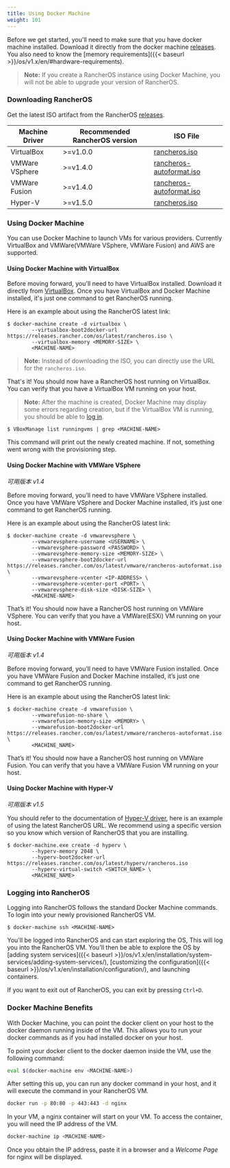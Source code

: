 ```yaml
---
title: Using Docker Machine
weight: 101
---
```


Before we get started, you'll need to make sure that you have docker machine installed. Download it directly from the docker machine [releases](https://github.com/docker/machine/releases). 
You also need to know the [memory requirements]({{< baseurl >}}/os/v1.x/en/#hardware-requirements).

> **Note:** If you create a RancherOS instance using Docker Machine, you will not be able to upgrade your version of RancherOS.

### Downloading RancherOS

Get the latest ISO artifact from the RancherOS [releases](https://github.com/rancher/os).

Machine Driver | Recommended RancherOS version | ISO File
-------------- | ----------------------------- | -------------------------------------------------------------
VirtualBox     | >=v1.0.0 | [rancheros.iso](https://releases.rancher.com/os/latest/rancheros.iso)
VMWare VSphere | >=v1.4.0 | [rancheros-autoformat.iso](https://releases.rancher.com/os/latest/vmware/rancheros-autoformat.iso)
VMWare Fusion  | >=v1.4.0 | [rancheros-autoformat.iso](https://releases.rancher.com/os/latest/vmware/rancheros-autoformat.iso)
Hyper-V        | >=v1.5.0 | [rancheros.iso](https://releases.rancher.com/os/latest/hyperv/rancheros.iso)

### Using Docker Machine

You can use Docker Machine to launch VMs for various providers. Currently VirtualBox and VMWare(VMWare VSphere, VMWare Fusion) and AWS are supported.

#### Using Docker Machine with VirtualBox

Before moving forward, you'll need to have VirtualBox installed. Download it directly from [VirtualBox](https://www.virtualbox.org/wiki/Downloads). Once you have VirtualBox and Docker Machine installed, it's just one command to get RancherOS running.

Here is an example about using the RancherOS latest link:

```
$ docker-machine create -d virtualbox \
        --virtualbox-boot2docker-url https://releases.rancher.com/os/latest/rancheros.iso \
        --virtualbox-memory <MEMORY-SIZE> \
        <MACHINE-NAME>
```

> **Note:** Instead of downloading the ISO, you can directly use the URL for the `rancheros.iso`.

That's it! You should now have a RancherOS host running on VirtualBox. You can verify that you have a VirtualBox VM running on your host.

> **Note:** After the machine is created, Docker Machine may display some errors regarding creation, but if the VirtualBox VM is running, you should be able to [log in](#logging-into-rancheros).

```
$ VBoxManage list runningvms | grep <MACHINE-NAME>
```

This command will print out the newly created machine. If not, something went wrong with the provisioning step.

#### Using Docker Machine with VMWare VSphere

_可用版本 v1.4_

Before moving forward, you’ll need to have VMWare VSphere installed. Once you have VMWare VSphere and Docker Machine installed, it’s just one command to get RancherOS running.

Here is an example about using the RancherOS latest link:

```
$ docker-machine create -d vmwarevsphere \
        --vmwarevsphere-username <USERNAME> \
        --vmwarevsphere-password <PASSWORD> \
        --vmwarevsphere-memory-size <MEMORY-SIZE> \
        --vmwarevsphere-boot2docker-url https://releases.rancher.com/os/latest/vmware/rancheros-autoformat.iso \
        --vmwarevsphere-vcenter <IP-ADDRESS> \
        --vmwarevsphere-vcenter-port <PORT> \
        --vmwarevsphere-disk-size <DISK-SIZE> \
        <MACHINE-NAME>
```

That’s it! You should now have a RancherOS host running on VMWare VSphere. You can verify that you have a VMWare(ESXi) VM running on your host.

#### Using Docker Machine with VMWare Fusion

_可用版本 v1.4_

Before moving forward, you’ll need to have VMWare Fusion installed. Once you have VMWare Fusion and Docker Machine installed, it’s just one command to get RancherOS running.

Here is an example about using the RancherOS latest link:

```
$ docker-machine create -d vmwarefusion \
        --vmwarefusion-no-share \
        --vmwarefusion-memory-size <MEMORY> \
        --vmwarefusion-boot2docker-url https://releases.rancher.com/os/latest/vmware/rancheros-autoformat.iso \
        <MACHINE_NAME>
```

That’s it! You should now have a RancherOS host running on VMWare Fusion. You can verify that you have a VMWare Fusion VM running on your host.

#### Using Docker Machine with Hyper-V

_可用版本 v1.5_

You should refer to the documentation of [Hyper-V driver](https://docs.docker.com/machine/drivers/hyper-v/), here is an example of using the latest RancherOS URL. We recommend using a specific version so you know which version of RancherOS that you are installing. 

```
$ docker-machine.exe create -d hyperv \
        --hyperv-memory 2048 \
        --hyperv-boot2docker-url https://releases.rancher.com/os/latest/hyperv/rancheros.iso
        --hyperv-virtual-switch <SWITCH_NAME> \
        <MACHINE_NAME>
```

### Logging into RancherOS

Logging into RancherOS follows the standard Docker Machine commands. To login into your newly provisioned RancherOS VM.

```
$ docker-machine ssh <MACHINE-NAME>
```

You'll be logged into RancherOS and can start exploring the OS, This will log you into the RancherOS VM. You'll then be able to explore the OS by [adding system services]({{< baseurl >}}/os/v1.x/en/installation/system-services/adding-system-services/), [customizing the configuration]({{< baseurl >}}/os/v1.x/en/installation/configuration/), and launching containers.

If you want to exit out of RancherOS, you can exit by pressing `Ctrl+D`.

### Docker Machine Benefits

With Docker Machine, you can point the docker client on your host to the docker daemon running inside of the VM. This allows you to run your docker commands as if you had installed docker on your host.

To point your docker client to the docker daemon inside the VM, use the following command:

```bash
eval $(docker-machine env <MACHINE-NAME>)
```

After setting this up, you can run any docker command in your host, and it will execute the command in your RancherOS VM.

```bash
docker run -p 80:80 -p 443:443 -d nginx
```

In your VM, a nginx container will start on your VM. To access the container, you will need the IP address of the VM.

```bash
docker-machine ip <MACHINE-NAME>
```

Once you obtain the IP address, paste it in a browser and a _Welcome Page_ for nginx will be displayed.

